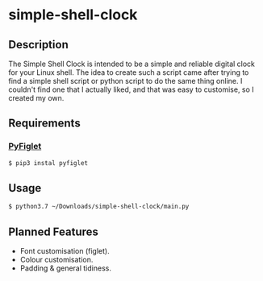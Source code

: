 # simple-shell-clock

## Description

The Simple Shell Clock is intended to be a simple and reliable digital clock for your Linux shell. The idea to create such a script came after trying to find a simple shell script or python script to do the same thing online. I couldn't find one that I actually liked, and that was easy to customise, so I created my own.

## Requirements

### [PyFiglet](https://pypi.org/project/pyfiglet/)

```bash
$ pip3 instal pyfiglet
```

## Usage

```bash
$ python3.7 ~/Downloads/simple-shell-clock/main.py
```

## Planned Features

- Font customisation (figlet).
- Colour customisation.
- Padding & general tidiness.